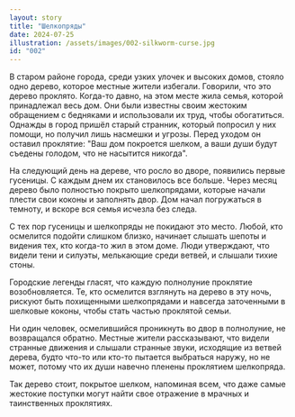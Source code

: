 ```yaml
---
layout: story
title: "Шелкопряды"
date: 2024-07-25
illustration: /assets/images/002-silkworm-curse.jpg
id: "002"
---
```


В старом районе города, среди узких улочек и высоких домов, стояло одно дерево, которое местные жители избегали. Говорили, что это дерево проклято. Когда-то давно, на этом месте жила семья, которой принадлежал весь дом. Они были известны своим жестоким обращением с бедняками и использовали их труд, чтобы обогатиться. Однажды в город пришёл старый странник, который попросил у них помощи, но получил лишь насмешки и угрозы. Перед уходом он оставил проклятие: "Ваш дом покроется шелком, а ваши души будут съедены голодом, что не насытится никогда".

На следующий день на дереве, что росло во дворе, появились первые гусеницы. С каждым днем их становилось все больше. Через месяц дерево было полностью покрыто шелкопрядами, которые начали плести свои коконы и заполнять двор. Дом начал погружаться в темноту, и вскоре вся семья исчезла без следа.

С тех пор гусеницы и шелкопряды не покидают это место. Любой, кто осмелится подойти слишком близко, начинает слышать шепоты и видения тех, кто когда-то жил в этом доме. Люди утверждают, что видели тени и силуэты, мелькающие среди ветвей, и слышали тихие стоны.

Городские легенды гласят, что каждую полнолуние проклятие возобновляется. Те, кто осмелится взглянуть на дерево в эту ночь, рискуют быть похищенными шелкопрядами и навсегда заточенными в шелковые коконы, чтобы стать частью проклятой семьи.

Ни один человек, осмелившийся проникнуть во двор в полнолуние, не возвращался обратно. Местные жители рассказывают, что видели странные движения и слышали странные звуки, исходящие из ветвей дерева, будто что-то или кто-то пытается выбраться наружу, но не может, потому что их души навечно пленены проклятием шелкопряда.

Так дерево стоит, покрытое шелком, напоминая всем, что даже самые жестокие поступки могут найти свое отражение в мрачных и таинственных проклятиях.